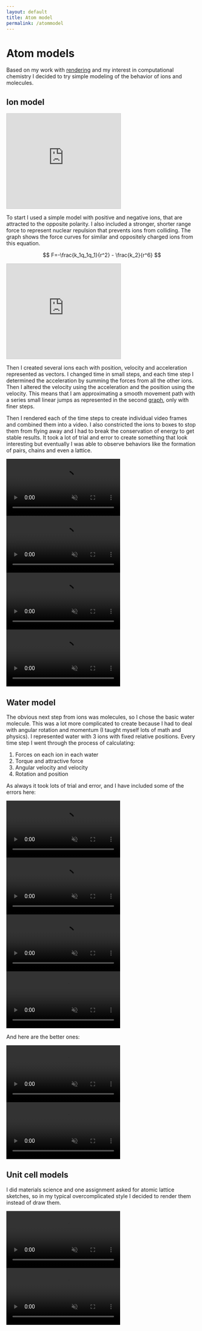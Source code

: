 ```yaml
---
layout: default
title: Atom model
permalink: /atommodel
---
```


# Atom models
Based on my work with [rendering](/sebsite/rendering) and my interest in computational chemistry I decided to try simple modeling of the behavior of ions and molecules. 

## Ion model
<div class="clearfix">
<iframe src="https://www.desmos.com/calculator/muhzqughnh?embed" class="rightfloat" height="250" style="border: 1px solid #ccc" frameborder=0></iframe>
<p>To start I used a simple model with positive and negative ions, that are attracted to the opposite polarity. I also included a stronger, shorter range force to represent nuclear repulsion that prevents ions from colliding. The graph shows the force curves for similar and oppositely charged ions from this equation.</p> 

$$
F=-\frac{k_1q_1q_1}{r^2} - \frac{k_2}{r^6}
$$
</div>

<div class="clearfix">
<iframe src="https://www.desmos.com/calculator/rutrkqvxan?embed" class="rightfloat" height="250" style="border: 1px solid #ccc" frameborder=0></iframe>

<p>Then I created several ions each with position, velocity and acceleration represented as vectors. I changed time in small steps, and each time step I determined the acceleration by summing the forces from all the other ions. Then I altered the velocity using the acceleration and the position using the velocity. This means that I am approximating a smooth movement path with a series small linear jumps as represented in the second <a href="https://www.desmos.com/calculator/nkzwpv0hxu" target="_blank">graph</a>, only with finer steps.</p>
</div>

Then I rendered each of the time steps to create individual video frames and combined them into a video. I also constricted the ions to boxes to stop them from flying away and I had to break the conservation of energy to get stable results. It took a lot of trial and error to create something that look interesting but eventually I was able to observe behaviors like the formation of pairs, chains and even a lattice. 

<div class="gallery2">
    <video autoplay loop muted playsinline src="/sebsite/images/ion_animation_4.mp4" class="gallery__img"></video> 
    <video autoplay loop muted playsinline src="/sebsite/images/ion_animation_12_chain.mp4" class="gallery__img"></video> 
    <video autoplay loop muted playsinline src="/sebsite/images/ion_animation_14_form_cube.mp4" class="gallery__img"></video> 
    <video autoplay loop muted playsinline src="/sebsite/images/ion_animation_21.mp4" class="gallery__img"></video> 
</div>

## Water model
The obvious next step from ions was molecules, so I chose the basic water molecule. This was a lot more complicated to create because I had to deal with angular rotation and momentum (I taught myself lots of math and physics). I represented water with 3 ions with fixed relative positions. Every time step I went through the process of calculating:
1. Forces on each ion in each water
2. Torque and attractive force 
3. Angular velocity and velocity
4. Rotation and position 

As always it took lots of trial and error, and I have included some of the errors here:

<div class="gallery2">
    <video autoplay loop muted playsinline src="/sebsite/images/H2O_animation_1.mp4" class="gallery__img"></video> 
    <video autoplay loop muted playsinline src="/sebsite/images/H2O_animation_3.mp4" class="gallery__img"></video> 
    <video autoplay loop muted playsinline src="/sebsite/images/H2O_animation_6.mp4" class="gallery__img"></video> 
    <video autoplay loop muted playsinline src="/sebsite/images/H2O_animation_11_join.mp4" class="gallery__img"></video> 
</div>

And here are the better ones:
<div class="gallery2">
    <video autoplay loop muted playsinline src="/sebsite/images/H2O_animation_17_bonding.mp4" class="gallery__img"></video> 
    <video autoplay loop muted playsinline src="/sebsite/images/H2O_animation_18_bonding.mp4" class="gallery__img"></video> 
</div>

## Unit cell models
I did materials science and one assignment asked for atomic lattice sketches, so in my typical overcomplicated style I decided to render them instead of draw them. 

<div class="gallery2">
    <video autoplay loop muted playsinline src="/sebsite/images/unit_cell_wurtzite_loop.mp4" class="gallery__img"></video> 
    <video autoplay loop muted playsinline src="/sebsite/images/unit_cell_monoclinic_loop.mp4" class="gallery__img"></video> 
</div>
